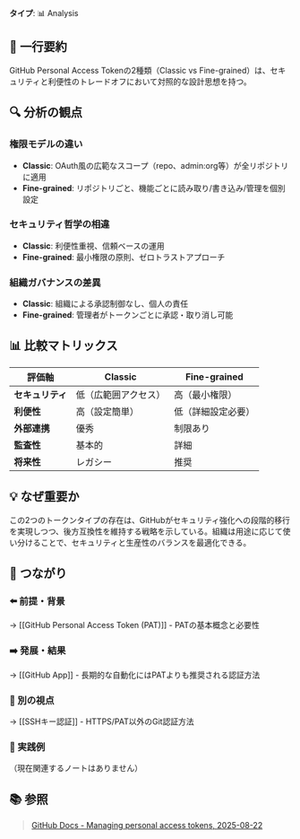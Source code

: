 **タイプ**: 📊 Analysis

## 📝 一行要約
GitHub Personal Access Tokenの2種類（Classic vs Fine-grained）は、セキュリティと利便性のトレードオフにおいて対照的な設計思想を持つ。

## 🔍 分析の観点

### 権限モデルの違い
- **Classic**: OAuth風の広範なスコープ（repo、admin:org等）が全リポジトリに適用
- **Fine-grained**: リポジトリごと、機能ごとに読み取り/書き込み/管理を個別設定

### セキュリティ哲学の相違
- **Classic**: 利便性重視、信頼ベースの運用
- **Fine-grained**: 最小権限の原則、ゼロトラストアプローチ

### 組織ガバナンスの差異
- **Classic**: 組織による承認制御なし、個人の責任
- **Fine-grained**: 管理者がトークンごとに承認・取り消し可能

## 📊 比較マトリックス

| 評価軸 | Classic | Fine-grained |
|--------|---------|--------------|
| **セキュリティ** | 低（広範囲アクセス） | 高（最小権限） |
| **利便性** | 高（設定簡単） | 低（詳細設定必要） |
| **外部連携** | 優秀 | 制限あり |
| **監査性** | 基本的 | 詳細 |
| **将来性** | レガシー | 推奨 |

## 💡 なぜ重要か

この2つのトークンタイプの存在は、GitHubがセキュリティ強化への段階的移行を実現しつつ、後方互換性を維持する戦略を示している。組織は用途に応じて使い分けることで、セキュリティと生産性のバランスを最適化できる。

## 🔗 つながり

### ⬅️ 前提・背景
→ [[GitHub Personal Access Token (PAT)]] - PATの基本概念と必要性

### ➡️ 発展・結果
→ [[GitHub App]] - 長期的な自動化にはPATよりも推奨される認証方法

### 🔀 別の視点
→ [[SSHキー認証]] - HTTPS/PAT以外のGit認証方法

### 🎯 実践例
（現在関連するノートはありません）

## 📚 参照
> [GitHub Docs - Managing personal access tokens, 2025-08-22](https://docs.github.com/en/authentication/keeping-your-account-and-data-secure/managing-your-personal-access-tokens)